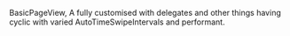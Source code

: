 BasicPageView, A fully customised with delegates and other things having cyclic with varied AutoTimeSwipeIntervals and performant.
